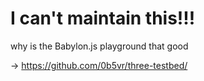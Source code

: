 # I can't maintain this!!!

why is the Babylon.js playground that good

→ https://github.com/0b5vr/three-testbed/
